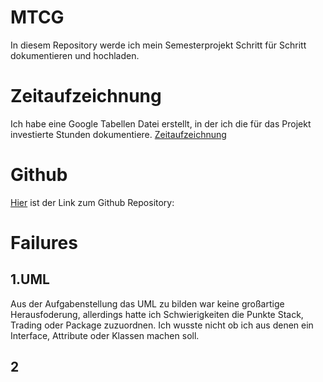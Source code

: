 # MTCG
In diesem Repository werde ich mein Semesterprojekt Schritt für Schritt dokumentieren und hochladen.

# Zeitaufzeichnung
Ich habe eine Google Tabellen Datei erstellt, in der ich die für das Projekt investierte Stunden dokumentiere.
[Zeitaufzeichnung](https://docs.google.com/spreadsheets/d/14ewVa_gy0dWolOdndV7Aw9wKR3Yk8G37M3EwMY67MkA/edit?usp=sharing)


# Github
[Hier](https://github.com/farhansaifee/MTCG) ist der Link zum Github Repository:

# Failures

## 1.UML
Aus der Aufgabenstellung das UML zu bilden war keine großartige Herausfoderung, allerdings hatte ich Schwierigkeiten die Punkte Stack, Trading oder Package zuzuordnen. Ich wusste nicht ob ich aus denen ein Interface, Attribute oder Klassen machen soll.

## 2